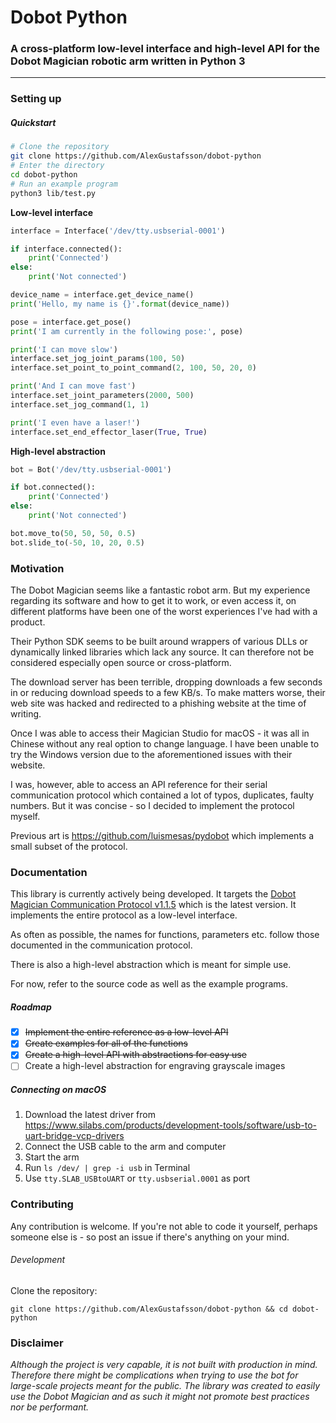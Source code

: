 # Dobot Python
### A cross-platform low-level interface and high-level API for the Dobot Magician robotic arm written in Python 3
***

### Setting up

##### Quickstart

```Bash
# Clone the repository
git clone https://github.com/AlexGustafsson/dobot-python
# Enter the directory
cd dobot-python
# Run an example program
python3 lib/test.py
```

**Low-level interface**
```python
interface = Interface('/dev/tty.usbserial-0001')

if interface.connected():
    print('Connected')
else:
    print('Not connected')

device_name = interface.get_device_name()
print('Hello, my name is {}'.format(device_name))

pose = interface.get_pose()
print('I am currently in the following pose:', pose)

print('I can move slow')
interface.set_jog_joint_params(100, 50)
interface.set_point_to_point_command(2, 100, 50, 20, 0)

print('And I can move fast')
interface.set_joint_parameters(2000, 500)
interface.set_jog_command(1, 1)

print('I even have a laser!')
interface.set_end_effector_laser(True, True)
```

**High-level abstraction**
```python
bot = Bot('/dev/tty.usbserial-0001')

if bot.connected():
    print('Connected')
else:
    print('Not connected')

bot.move_to(50, 50, 50, 0.5)
bot.slide_to(-50, 10, 20, 0.5)
```

### Motivation

The Dobot Magician seems like a fantastic robot arm. But my experience regarding its software and how to get it to work, or even access it, on different platforms have been one of the worst experiences I've had with a product.

Their Python SDK seems to be built around wrappers of various DLLs or dynamically linked libraries which lack any source. It can therefore not be considered especially open source or cross-platform.

The download server has been terrible, dropping downloads a few seconds in or reducing download speeds to a few KB/s. To make matters worse, their web site was hacked and redirected to a phishing website at the time of writing.

Once I was able to access their Magician Studio for macOS - it was all in Chinese without any real option to change language. I have been unable to try the Windows version due to the aforementioned issues with their website.

I was, however, able to access an API reference for their serial communication protocol which contained a lot of typos, duplicates, faulty numbers. But it was concise - so I decided to implement the protocol myself.

Previous art is https://github.com/luismesas/pydobot which implements a small subset of the protocol.

### Documentation

This library is currently actively being developed. It targets the [Dobot Magician Communication Protocol v1.1.5](https://download.dobot.cc/product-manual/dobot-magician/pdf/en/Dobot-Communication-Protocol-V1.1.5.pdf) which is the latest version. It implements the entire protocol as a low-level interface.

As often as possible, the names for functions, parameters etc. follow those documented in the communication protocol.

There is also a high-level abstraction which is meant for simple use.

For now, refer to the source code as well as the example programs.

##### Roadmap

* [x] <del>Implement the entire reference as a low-level API</del>
* [x] <del>Create examples for all of the functions</del>
* [x] <del>Create a high-level API with abstractions for easy use</del>
* [ ] Create a high-level abstraction for engraving grayscale images

##### Connecting on macOS

1. Download the latest driver from https://www.silabs.com/products/development-tools/software/usb-to-uart-bridge-vcp-drivers
2. Connect the USB cable to the arm and computer
3. Start the arm
4. Run `ls /dev/ | grep -i usb` in Terminal
5. Use `tty.SLAB_USBtoUART` or `tty.usbserial.0001` as port

### Contributing

Any contribution is welcome. If you're not able to code it yourself, perhaps someone else is - so post an issue if there's anything on your mind.

###### Development

Clone the repository:
```
git clone https://github.com/AlexGustafsson/dobot-python && cd dobot-python
```

### Disclaimer

_Although the project is very capable, it is not built with production in mind. Therefore there might be complications when trying to use the bot for large-scale projects meant for the public. The library was created to easily use the Dobot Magician and as such it might not promote best practices nor be performant._
